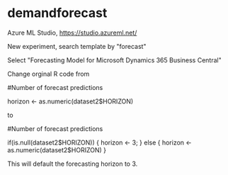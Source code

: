 # demandforecast

Azure ML Studio, https://studio.azureml.net/

New experiment, search template by "forecast"

Select "Forecasting Model for Microsoft Dynamics 365 Business Central"

Change orginal R code from

#Number of forecast predictions

horizon <- as.numeric(dataset2$HORIZON)

to

#Number of forecast predictions

if(is.null(dataset2$HORIZON)) { 
horizon <- 3;
} else {
horizon <- as.numeric(dataset2$HORIZON)
}

This will default the forecasting horizon to 3.

